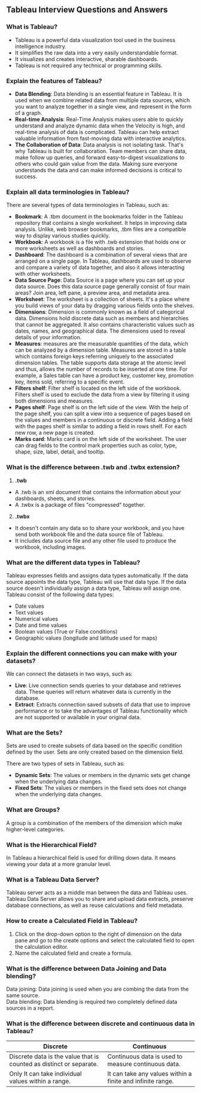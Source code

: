 ## Tableau Interview Questions and Answers

### What is Tableau?
- Tableau is a powerful data visualization tool used in the business intelligence industry.
- It simplifies the raw data into a very easily understandable format.
- It visualizes and creates interactive, sharable dashboards.
- Tableau is not required any technical or programming skills.

### Explain the features of Tableau?
- **Data Blending**: Data blending is an essential feature in Tableau. It is used when we combine related data from multiple data sources, which you want to analyze together in a single view, and represent in the form of a graph.
- **Real-time Analysis**: Real-Time Analysis makes users able to quickly understand and analyze dynamic data when the Velocity is high, and real-time analysis of data is complicated. Tableau can help extract valuable information from fast-moving data with interactive analytics.
- **The Collaboration of Data**: Data analysis is not isolating task. That's why Tableau is built for collaboration. Team members can share data, make follow up queries, and forward easy-to-digest visualizations to others who could gain value from the data. Making sure everyone understands the data and can make informed decisions is critical to success.

### Explain all data terminologies in Tableau?
There are several types of data terminologies in Tableau, such as:
- **Bookmark**: A .tbm document in the bookmarks folder in the Tableau repository that contains a single worksheet. It helps in improving data analysis. Unlike, web browser bookmarks, .tbm files are a compatible way to display various studies quickly.
- **Workbook**: A workbook is a file with .twb extension that holds one or more worksheets as well as dashboards and stories.
- **Dashboard**: The dashboard is a combination of several views that are arranged on a single page. In Tableau, dashboards are used to observe and compare a variety of data together, and also it allows interacting with other worksheets.
- **Data Source Page**: Data Source is a page where you can set up your data source. Does this data source page generally consist of four main areas? Join area, left pane, a preview area, and metadata area.
- **Worksheet**: The worksheet is a collection of sheets. It's a place where you build views of your data by dragging various fields onto the shelves.
- **Dimensions**: Dimension is commonly known as a field of categorical data. Dimensions hold discrete data such as members and hierarchies that cannot be aggregated. It also contains characteristic values such as dates, names, and geographical data. The dimensions used to reveal details of your information.
- **Measures**: measures are the measurable quantities of the data, which can be analyzed by a dimension table. Measures are stored in a table which contains foreign keys referring uniquely to the associated dimension tables. The table supports data storage at the atomic level and thus, allows the number of records to be inserted at one time.
For example, a Sales table can have a product key, customer key, promotion key, items sold, referring to a specific event.
- **Filters shelf**: Filter shelf is located on the left side of the workbook. Filters shelf is used to exclude the data from a view by filtering it using both dimensions and measures.
- **Pages shelf**: Page shelf is on the left side of the view. With the help of the page shelf, you can split a view into a sequence of pages based on the values and members in a continuous or discrete field. Adding a field with the pages shelf is similar to adding a field in rows shelf. For each new row, a new page is created.
- **Marks card**: Marks card is on the left side of the worksheet. The user can drag fields to the control mark properties such as color, type, shape, size, label, detail, and tooltip.

### What is the difference between .twb and .twbx extension?
1. **.twb**
- A .twb is an xml document that contains the information about your dashboards, sheets, and stories.
- A .twbx is a package of files "compressed" together.
2. **.twbx**
- It doesn't contain any data so to share your workbook, and you have send both workbook file and the data source file of Tableau.
- It includes data source file and any other file used to produce the workbook, including images.

### What are the different data types in Tableau?
Tableau expresses fields and assigns data types automatically. If the data source appoints the data type, Tableau will use that data type. If the data source doesn't individually assign a data type, Tableau will assign one. Tableau consist of the following data types:
- Date values
- Text values
- Numerical values
- Date and time values
- Boolean values (True or False conditions)
- Geographic values (longitude and latitude used for maps)

### Explain the different connections you can make with your datasets?
We can connect the datasets in two ways, such as:
- **Live**: Live connection sends queries to your database and retrieves data. These queries will return whatever data is currently in the database.
- **Extract**: Extracts connection saved subsets of data that use to improve performance or to take the advantages of Tableau functionality which are not supported or available in your original data.

### What are the Sets?
Sets are used to create subsets of data based on the specific condition defined by the user. Sets are only created based on the dimension field.

There are two types of sets in Tableau, such as:
- **Dynamic Sets**: The values or members in the dynamic sets get change when the underlying data changes.
- **Fixed Sets**: The values or members in the fixed sets does not change when the underlying data changes.

### What are Groups?
A group is a combination of the members of the dimension which make higher-level categories.

### What is the Hierarchical Field?
In Tableau a hierarchical field is used for drilling down data. It means viewing your data at a more granular level.

### What is a Tableau Data Server?
Tableau server acts as a middle man between the data and Tableau uses. Tableau Data Server allows you to share and upload data extracts, preserve database connections, as well as reuse calculations and field metadata.

### How to create a Calculated Field in Tableau?
1. Click on the drop-down option to the right of dimension on the data pane and go to the create options and select the calculated field to open the calculation editor.
2. Name the calculated field and create a formula.

### What is the difference between Data Joining and Data blending?
Data joining: Data joining is used when you are combing the data from the same source.	
Data blending: Data blending is required two completely defined data sources in a report.

### What is the difference between discrete and continuous data in Tableau?

| Discrete                                                             | Continuous                                                  |
| -------------------------------------------------------------------- | ----------------------------------------------------------- |
| Discrete data is the value that is counted as distinct or separate.  | Continuous data is used to measure continuous data.         |
| Only It can take individual values within a range.                   | It can take any values within a finite and infinite range.  |

